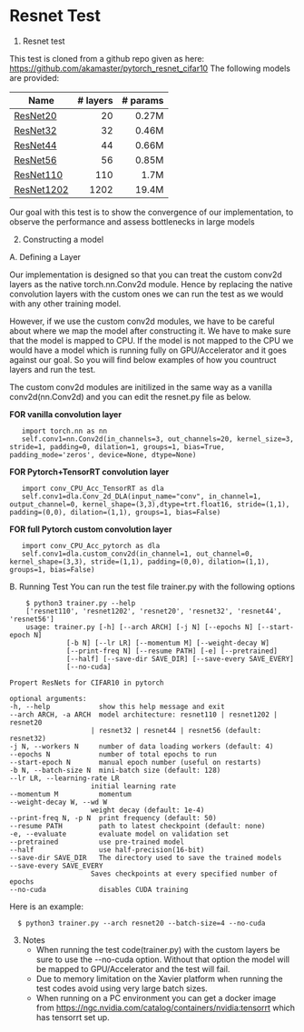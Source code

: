 # Resnet Test

1. Resnet test

This test is cloned from a github repo given as here: https://github.com/akamaster/pytorch_resnet_cifar10
The following models are provided:

| Name      | # layers | # params|
|-----------|---------:|--------:|
|[ResNet20](https://github.com/akamaster/pytorch_resnet_cifar10/raw/master/pretrained_models/resnet20-12fca82f.th)   |    20    | 0.27M   |
|[ResNet32](https://github.com/akamaster/pytorch_resnet_cifar10/raw/master/pretrained_models/resnet32-d509ac18.th)  |    32    | 0.46M   |
|[ResNet44](https://github.com/akamaster/pytorch_resnet_cifar10/raw/master/pretrained_models/resnet44-014dd654.th)   |    44    | 0.66M   |
|[ResNet56](https://github.com/akamaster/pytorch_resnet_cifar10/raw/master/pretrained_models/resnet56-4bfd9763.th)   |    56    | 0.85M   |
|[ResNet110](https://github.com/akamaster/pytorch_resnet_cifar10/raw/master/pretrained_models/resnet110-1d1ed7c2.th)  |   110    |  1.7M   |
|[ResNet1202](https://github.com/akamaster/pytorch_resnet_cifar10/raw/master/pretrained_models/resnet1202-f3b1deed.th) |  1202    | 19.4M   |

Our goal with this test is to show the convergence of our implementation, to observe the performance and assess bottlenecks in large models 

2. Constructing a model

A. Defining a Layer
        
   Our implementation is designed so that you can treat the custom conv2d layers as the native torch.nn.Conv2d module. Hence by replacing the native convolution layers with the custom ones we can run the test as we would with any other training model.
      
   However, if we use the custom conv2d modules, we have to be careful about where we map the model after constructing it. We have to make sure that the model is mapped to CPU. If the model is not mapped to the CPU we would have a model which is running fully on GPU/Accelerator and it goes against our goal. So you will find below examples of how you countruct layers and run the test.
        
        
   The custom conv2d modules are initilized in the same way as a vanilla conv2d(nn.Conv2d) and you can edit the resnet.py file as below.
     
   **FOR vanilla convolution layer**
      
       import torch.nn as nn
       self.conv1=nn.Conv2d(in_channels=3, out_channels=20, kernel_size=3, stride=1, padding=0, dilation=1, groups=1, bias=True, padding_mode='zeros', device=None, dtype=None)
     
        
   **FOR Pytorch+TensorRT convolution layer**
          
       import conv_CPU_Acc_TensorRT as dla    
       self.conv1=dla.Conv_2d_DLA(input_name="conv", in_channel=1, output_channel=0, kernel_shape=(3,3),dtype=trt.float16, stride=(1,1), padding=(0,0), dilation=(1,1), groups=1, bias=False)
       
   **FOR full Pytorch custom convolution layer** 
        
       import conv_CPU_Acc_pytorch as dla
       self.conv1=dla.custom_conv2d(in_channel=1, out_channel=0, kernel_shape=(3,3), stride=(1,1), padding=(0,0), dilation=(1,1), groups=1, bias=False)
       
   B. Running Test
        You can run the test file trainer.py with the following options
                  
        $ python3 trainer.py --help
        ['resnet110', 'resnet1202', 'resnet20', 'resnet32', 'resnet44', 'resnet56']
        usage: trainer.py [-h] [--arch ARCH] [-j N] [--epochs N] [--start-epoch N]
                  [-b N] [--lr LR] [--momentum M] [--weight-decay W]
                  [--print-freq N] [--resume PATH] [-e] [--pretrained]
                  [--half] [--save-dir SAVE_DIR] [--save-every SAVE_EVERY]
                  [--no-cuda]

    Propert ResNets for CIFAR10 in pytorch

    optional arguments:
    -h, --help            show this help message and exit
    --arch ARCH, -a ARCH  model architecture: resnet110 | resnet1202 | resnet20
                        | resnet32 | resnet44 | resnet56 (default: resnet32)
    -j N, --workers N     number of data loading workers (default: 4)
    --epochs N            number of total epochs to run
    --start-epoch N       manual epoch number (useful on restarts)
    -b N, --batch-size N  mini-batch size (default: 128)
    --lr LR, --learning-rate LR
                        initial learning rate
    --momentum M          momentum
    --weight-decay W, --wd W
                        weight decay (default: 1e-4)
    --print-freq N, -p N  print frequency (default: 50)
    --resume PATH         path to latest checkpoint (default: none)
    -e, --evaluate        evaluate model on validation set
    --pretrained          use pre-trained model
    --half                use half-precision(16-bit)
    --save-dir SAVE_DIR   The directory used to save the trained models
    --save-every SAVE_EVERY
                        Saves checkpoints at every specified number of epochs
    --no-cuda             disables CUDA training 
 
  Here is an example:
      
      $ python3 trainer.py --arch resnet20 --batch-size=4 --no-cuda
      
  3. Notes
       - When running the test code(trainer.py) with the custom layers be sure to use the --no-cuda option. Without that option the model will be mapped to GPU/Accelerator and the test will fail.
       - Due to memory limitation on the Xavier platform when running the test codes avoid using very large batch sizes.
       - When running on a PC environment you can get a docker image from https://ngc.nvidia.com/catalog/containers/nvidia:tensorrt which has tensorrt set up.
